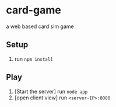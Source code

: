 # card-game
a web based card sim game

## Setup
1. run ``` npm install ```

## Play
1. [Start the server] run ``` node app ```
2. [open client view] run ``` <server-IP>:8080 ```